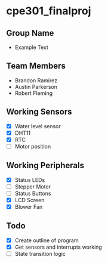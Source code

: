 # cpe301_finalproj

## Group Name

- Example Text

## Team Members

- Brandon Ramirez
- Austin Parkerson
- Robert Fleming

## Working Sensors

- [x] Water level sensor
- [x] DHT11
- [x] RTC
- [ ] Motor position

## Working Peripherals

- [x] Status LEDs
- [ ] Stepper Motor
- [ ] Status Buttons
- [x] LCD Screen
- [x] Blower Fan

## Todo

- [x] Create outline of program
- [x] Get sensors and interrupts working
- [ ] State transition logic
